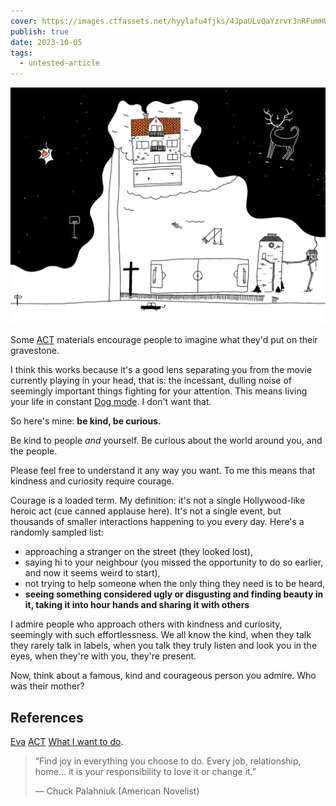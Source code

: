 ```yaml
---
cover: https://images.ctfassets.net/hyylafu4fjks/4JpaULvQaYzrvr3nRFumHU/7e81cb6af96c70edfb1c75fc8d14f86c/Untitled_Artwork_5.png
publish: true
date: 2023-10-05
tags:
  - untested-article
---
```

![194](home.webp)

Some [ACT](<../ACT>) materials encourage people to imagine what they'd put on their gravestone. 

I think this works because it's a good lens separating you from the movie currently playing in your head, that is: the incessant, dulling noise of seemingly important things fighting for your attention. This means living your life in constant [Dog mode](<../Dog mode>). I don't want that.

So here's mine: **be kind, be curious.**

Be kind to people *and* yourself.
Be curious about the world around you, and the people.

Please feel free to understand it any way you want. To me this means that kindness and curiosity require courage. 

Courage is a loaded term. My definition: it's not a single Hollywood-like heroic act (cue canned applause here). It's not a single event, but thousands of smaller interactions happening to you every day. Here's a randomly sampled list:

- approaching a stranger on the street (they looked lost),
- saying hi to your neighbour (you missed the opportunity to do so earlier, and now it seems weird to start),
- not trying to help someone when the only thing they need is to be heard,
- **seeing something considered ugly or disgusting and finding beauty in it, taking it into hour hands and sharing it with others** <span id="^4d44b8" class="link-marker"></span>

I admire people who approach others with kindness and curiosity, seemingly with such effortlessness. We all know the kind, when they talk they rarely talk in labels, when you talk they truly listen and look you in the eyes, when they're with you, they're present. 

Now, think about a famous, kind and courageous person you admire. Who was their mother? 

## References

[Eva](<../Eva>) [ACT](<../ACT>) [What I want to do](<../What I want to do>).


> “Find joy in everything you choose to do. Every job, relationship, home… it is your responsibility to love it or change it.”
> 
> — Chuck Palahniuk (American Novelist)
